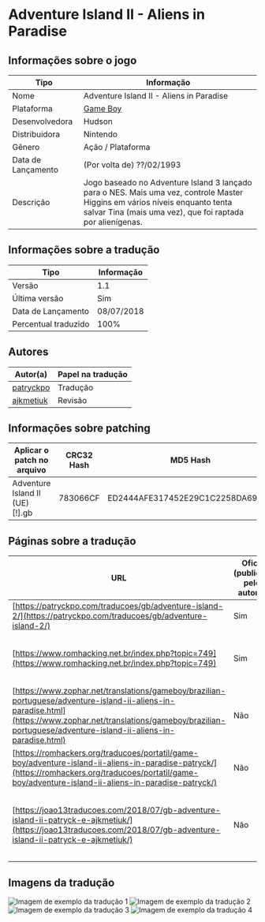 # Adventure Island II - Aliens in Paradise

## Informações sobre o jogo

| Tipo | Informação |
| ----------- | ----------- |
| Nome | Adventure Island II \- Aliens in Paradise |
| Plataforma | [Game Boy](../) |
| Desenvolvedora | Hudson |
| Distribuidora | Nintendo |
| Gênero | Ação / Plataforma |
| Data de Lançamento | (Por volta de) ??/02/1993 |
| Descrição | Jogo baseado no Adventure Island 3 lançado para o NES\. Mais uma vez, controle Master Higgins em vários níveis enquanto tenta salvar Tina \(mais uma vez\), que foi raptada por alienígenas\. |

## Informações sobre a tradução

| Tipo | Informação |
| ----------- | ----------- |
| Versão | 1\.1 |
| Última versão | Sim |
| Data de Lançamento | 08/07/2018 |
| Percentual traduzido | 100% |

## Autores

| Autor(a) | Papel na tradução |
| ----------- | ----------- |
| [patryckpo](../../../autores/patryckpo/) | Tradução |
| [ajkmetiuk](../../../autores/ajkmetiuk/) | Revisão |

## Informações sobre patching

| Aplicar o patch no arquivo | CRC32 Hash | MD5 Hash |
| ----------- | ----------- | ----------- |
| Adventure Island II \(UE\) \[\!\]\.gb | 783066CF | ED2444AFE317452E29C1C2258DA6963C |

## Páginas sobre a tradução

| URL | Oficial (publicado pelos autores) | Possuí link de download |
| ----------- | ----------- | ----------- |
| [https://patryckpo.com/traducoes/gb/adventure-island-2/](https://patryckpo.com/traducoes/gb/adventure-island-2/) | Sim | Sim |
| [https://www.romhacking.net.br/index.php?topic=749](https://www.romhacking.net.br/index.php?topic=749) | Sim | Sim, porém é necessário realizar login |
| [https://www.zophar.net/translations/gameboy/brazilian-portuguese/adventure-island-ii-aliens-in-paradise.html](https://www.zophar.net/translations/gameboy/brazilian-portuguese/adventure-island-ii-aliens-in-paradise.html) | Não | Sim |
| [https://romhackers.org/traducoes/portatil/game-boy/adventure-island-ii-aliens-in-paradise-patryck/](https://romhackers.org/traducoes/portatil/game-boy/adventure-island-ii-aliens-in-paradise-patryck/) | Não | Não |
| [https://joao13traducoes.com/2018/07/gb-adventure-island-ii-patryck-e-ajkmetiuk/](https://joao13traducoes.com/2018/07/gb-adventure-island-ii-patryck-e-ajkmetiuk/) | Não | Sim, porém o arquivo ou página de download exige uma senha |

## Imagens da tradução

![Imagem de exemplo da tradução 1](1.png)
![Imagem de exemplo da tradução 2](2.png)
![Imagem de exemplo da tradução 3](3.png)
![Imagem de exemplo da tradução 4](4.png)